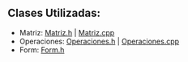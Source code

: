 ## Clases Utilizadas:
- Matriz: [Matriz.h](https://github.com/JoseAndresHV-UPSA/estructura-datos-si210/blob/master/MATRICES/Matriz.h) | [Matriz.cpp](https://github.com/JoseAndresHV-UPSA/estructura-datos-si210/blob/master/MATRICES/Matriz.cpp)
- Operaciones: [Operaciones.h](https://github.com/JoseAndresHV-UPSA/estructura-datos-si210/blob/master/MATRICES/Operaciones.h) | [Operaciones.cpp](https://github.com/JoseAndresHV-UPSA/estructura-datos-si210/blob/master/MATRICES/Operaciones.cpp)
- Form: [Form.h](https://github.com/JoseAndresHV-UPSA/estructura-datos-si210/blob/master/MATRICES/Form1.h)
